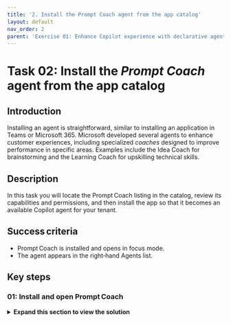 ```yaml
---
title: '2. Install the Prompt Coach agent from the app catalog'
layout: default
nav_order: 2
parent: 'Exercise 01: Enhance Copilot experience with declarative agents'
---
```


# Task 02: Install the *Prompt Coach* agent from the app catalog

## Introduction
Installing an agent is straightforward, similar to installing an application in Teams or Microsoft 365. Microsoft developed several agents to enhance customer experiences, including specialized *coaches* designed to improve performance in specific areas. Examples include the Idea Coach for brainstorming and the Learning Coach for upskilling technical skills. 

## Description
In this task you will locate the Prompt Coach listing in the catalog, review its capabilities and permissions, and then install the app so that it becomes an available Copilot agent for your tenant.

## Success criteria
 - Prompt Coach is installed and opens in focus mode.
 - The agent appears in the right‑hand Agents list.

## Key steps

### 01: Install and open Prompt Coach

<details markdown="block"> 
  <summary><strong>Expand this section to view the solution</strong></summary> 

1. On the Copilot Agents page, explore and review the following agents to gain a better understanding of the capabilities of these specialized coaches:

    - **Idea Coach**
    - **Learning Coach**

    ![mhxhi4er.jpg](../../media/mhxhi4er.jpg)

1. Find and select the **Prompt Coach** agent.

1. Review the tabs and information and then select **Add** to install the agent. 

    {: .note }
    > Within seconds, the agent will be added. You'll then see an Open in Copilot button, which launches the Copilot experience in focus mode, centered specifically on the agent you just installed.

1. Once the agent us is successfully added, select **Open with Copilot**. 

    ![m9a4q980.jpg](../../media/m9a4q980.jpg) 

1. Notice the title, suggested prompts, and the agents list. 

    ![3a.jpg](../../media/3a.jpg)

1. In the right pane of Copilot, you can view a list of all available agents. To use an agent, select one, such as **Prompt Coach**, to enter the focused experience.

    {: .important }
    > In this mode, the Copilot UI is replaced with the agent's logo, name, and specific prompt starters that you can use. From this point, all interactions will be managed by the agent. For example, if you ask, *Help me generate a prompt to be used in Copilot* the agent will utilize its predefined instructions, knowledge, and actions to provide a tailored response.

1. The agent can be managed from the rightmost pane. Hover over the agent to reveal the pin and the ellipsis (...):

    - Pin: Allows you to pin the agent, making it readily accessible in the list of available agents.
    - Ellipsis (...): Provides options such as uninstalling the agent to remove it.

    ![e5wfzs25.jpg](../../media/e5wfzs25.jpg)

 </details>